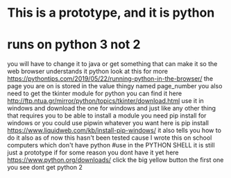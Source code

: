 # This is a prototype, and it is python
# runs on python 3 not 2
you will have to change it to java or get something
that can make it so the web browser understands it python
look at this for more https://pythontips.com/2019/05/22/running-python-in-the-browser/
the page you are on is stored in the value thingy named page_number you also need to get
the tkinter module for python you can find it here http://ftp.ntua.gr/mirror/python/topics/tkinter/download.html
use it in windows and download the one for windows and just like any other thing that requires you to be able to install
a module you need pip install for windows or you could use pipwin whatever you want here is pip install https://www.liquidweb.com/kb/install-pip-windows/ it also tells you how to do it also as of now this hasn't been tested cause
I wrote this on school computers which don't have python
#use in the PYTHON SHELL it is still just a prototype if for some reason you dont have it yet here https://www.python.org/downloads/
click the big yellow button the first one you see dont get python 2

